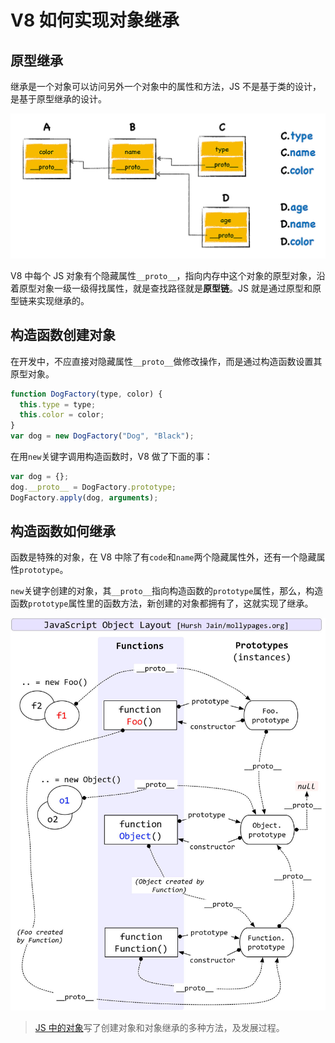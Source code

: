 # V8 如何实现对象继承

## 原型继承

继承是一个对象可以访问另外一个对象中的属性和方法，JS 不是基于类的设计，是基于原型继承的设计。

![img](assets/44a91019e752ae2e7d6b709562d2554a.jpg)

V8 中每个 JS 对象有个隐藏属性`__proto__`，指向内存中这个对象的原型对象，沿着原型对象一级一级得找属性，就是查找路径就是**原型链**。JS 就是通过原型和原型链来实现继承的。

## 构造函数创建对象

在开发中，不应直接对隐藏属性`__proto__`做修改操作，而是通过构造函数设置其原型对象。

```js
function DogFactory(type, color) {
  this.type = type;
  this.color = color;
}
var dog = new DogFactory("Dog", "Black");
```

在用`new`关键字调用构造函数时，V8 做了下面的事：

```js
var dog = {};
dog.__proto__ = DogFactory.prototype;
DogFactory.apply(dog, arguments);
```

## 构造函数如何继承

函数是特殊的对象，在 V8 中除了有`code`和`name`两个隐藏属性外，还有一个隐藏属性`prototype`。

`new`关键字创建的对象，其`__proto__`指向构造函数的`prototype`属性，那么，构造函数`prototype`属性里的函数方法，新创建的对象都拥有了，这就实现了继承。

![Js 原型链_js原型_Jacoh的专栏-CSDN博客](assets/20190402143627293.png)

> [JS 中的对象](/js/OOP.md)写了创建对象和对象继承的多种方法，及发展过程。
